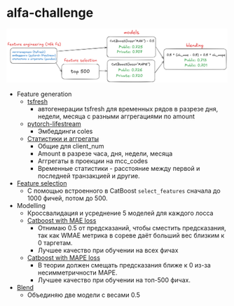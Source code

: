 # alfa-challenge

![alt text](docs/image.png)

- Feature generation
  - [tsfresh](alfa_challenge/features_tsfresh.ipynb)
    - автогенерации tsfresh для временных рядов в разрезе дня, недели, месяца с разными аггрегациями по amount
  - [pytorch-lifestream](alfa_challenge/features_coles.ipynb)
    - Эмбеддинги coles
  - [Статистики и аггрегаты](alfa_challenge/features_aggs.ipynb)
    - Общие для client_num
    - Amount в разрезе часа, дня, недели, месяца
    - Аггрегаты в проекции на mcc_codes
    - Временные статистики - расстояние между первой и последней транзакцией и другие.
- [Feature selection](alfa_challenge/feature_selection.ipynb)
  - С помощью встроенного в CatBoost `select_features` сначала до 1000 фичей, потом до 500.
- Modelling
  - Кроссвалидация и усреднение 5 моделей для каждого лосса
  - [Catboost with MAE loss](alfa_challenge/modelling_catboost_MAE.ipynb)
    - Отнимаю 0.5 от предсказаний, чтобы сместить предсказания, так как WMAE метрика в сореве даёт больший вес близким к 0 таргетам.
    - Лучшее качество при обучении на всех фичах
  - [Catboost with MAPE loss](alfa_challenge/modelling_catboost_MAPE.ipynb)
    - В теории должен смещать предсказания ближе к 0 из-за несимметричности MAPE.
    - Лучшее качество при обучении на топ-500 фичах.
- [Blend](alfa_challenge/final_blend.ipynb)
  - Объединяю две модели с весами 0.5
